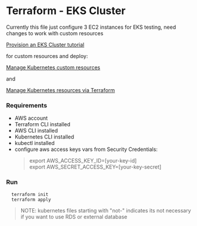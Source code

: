 # Terraform - EKS Cluster

Currently this file just configure 3 EC2 instances for EKS testing, need changes to work with custom resources

[Provision an EKS Cluster tutorial](https://developer.hashicorp.com/terraform/tutorials/kubernetes/eks)

for custom resources and deploy:

[Manage Kubernetes custom resources](https://developer.hashicorp.com/terraform/tutorials/kubernetes/kubernetes-crd-faas)

and

[Manage Kubernetes resources via Terraform](https://developer.hashicorp.com/terraform/tutorials/kubernetes/kubernetes-provider?variants=kubernetes%3Aeks)

### Requirements 
- AWS account
- Terraform CLI installed
- AWS CLI installed
- Kubernetes CLI installed
- kubectl installed
- configure aws access keys vars from Security Credentials:
  > export AWS_ACCESS_KEY_ID=[your-key-id]   
  > export AWS_SECRET_ACCESS_KEY=[your-key-secret]

### Run
```shell
  terraform init
  terraform apply
```
> NOTE: kubernetes files starting with "not-" indicates its not necessary if you want to use RDS or external database